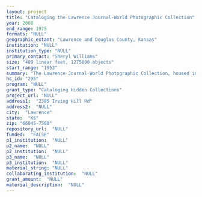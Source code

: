 ```yaml
--- 
layout: project 
title: "Cataloging the Lawrence Journal-World Photographic Collection"
year: 2008
end_range: 1975
formats: "NULL"
geographic_extant: "Lawrence and Douglas County, Kansas"
institution: "NULL"
institution_type: "NULL"
primary_contact: "Sheryl Williams"
size: "489 linear feet, 1275000 objects"
start_range: "1953"
summary: "The Lawrence Journal-World Photographic Collection, housed in Spencer Research Library, at the University of Kansas (KU), contains all the photographs (prints and negatives) taken by the local daily newspaper in Lawrence, Kansas from 1953-1994. The photographs are extremely important in support of the study of social history, and document town development, KU history, campus and community unrest in the 1960s and 1970s, civil rights, the women's movement, gay and lesbian activism, Haskell Indian Nations University and American Indian rights, environmental issues, agriculture and economic history. This project will focus on the photographs from 1953 (the earliest in existence) to 1975. These photographs provide a window into community development and values as Lawrence and the University experienced and reacted to the volatile counter culture of the 1960s. Lawrence made national news in this time period, with the burning of the KU student union in 1970, which followed the shooting deaths by police of two young men. The Kansas National Guard patrolled the streets to deter arson and sniper fire, while armed vigilantes spoke of restoring law and order. The richness of this Lawrence, Kansas experience has been studied by Rusty Monhollon in his book \"This is America? The Sixties in Lawrence, Kansas,\" and demonstrates that the unrest of the 1960s was not confined to urban areas, or elite universities. The Journal-World photographs will provide important documentation of this time."
hc_id: "295"
program: "NULL"
grant_type: "Cataloging Hidden Collections"
project_url: "NULL"
address1:  "2385 Irving Hill Rd"
address2:  "NULL"
city:  "Lawrence"
state:  "KS"
zip: "66045-7568"
repository_url:  "NULL"
funded:  "FALSE"
p1_institution:  "NULL"
p2_name:  "NULL"
p2_institution:  "NULL"
p3_name:  "NULL"
p3_institution:  "NULL"
material_string: "NULL"
collaborating_institution:  "NULL"
grant_amount:  "NULL"
material_description:  "NULL"
---
```

